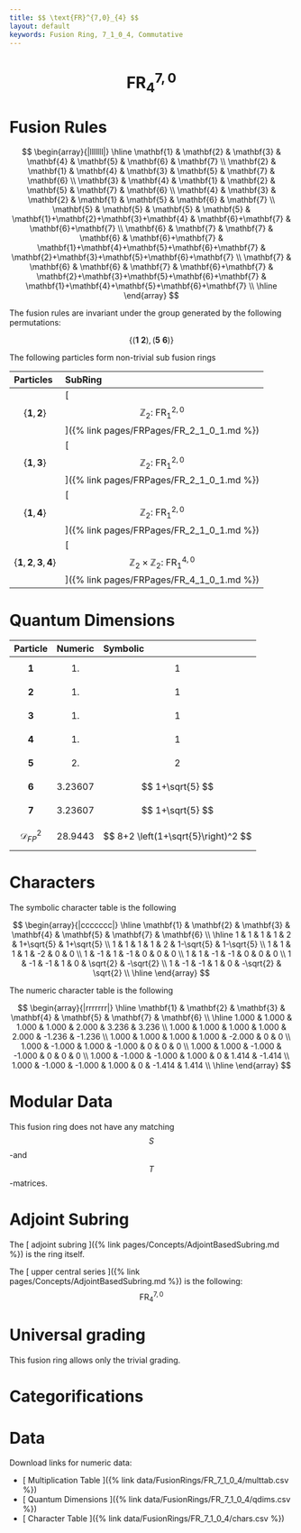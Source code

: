 ```yaml
---
title: $$ \text{FR}^{7,0}_{4} $$
layout: default
keywords: Fusion Ring, 7_1_0_4, Commutative
---
```

# $$ \text{FR}^{7,0}_{4} $$


# Fusion Rules

$$
\begin{array}{|lllllll|}
\hline
 \mathbf{1} & \mathbf{2} & \mathbf{3} & \mathbf{4} & \mathbf{5} & \mathbf{6} & \mathbf{7} \\
 \mathbf{2} & \mathbf{1} & \mathbf{4} & \mathbf{3} & \mathbf{5} & \mathbf{7} & \mathbf{6} \\
 \mathbf{3} & \mathbf{4} & \mathbf{1} & \mathbf{2} & \mathbf{5} & \mathbf{7} & \mathbf{6} \\
 \mathbf{4} & \mathbf{3} & \mathbf{2} & \mathbf{1} & \mathbf{5} & \mathbf{6} & \mathbf{7} \\
 \mathbf{5} & \mathbf{5} & \mathbf{5} & \mathbf{5} & \mathbf{1}+\mathbf{2}+\mathbf{3}+\mathbf{4} & \mathbf{6}+\mathbf{7} & \mathbf{6}+\mathbf{7} \\
 \mathbf{6} & \mathbf{7} & \mathbf{7} & \mathbf{6} & \mathbf{6}+\mathbf{7} & \mathbf{1}+\mathbf{4}+\mathbf{5}+\mathbf{6}+\mathbf{7} & \mathbf{2}+\mathbf{3}+\mathbf{5}+\mathbf{6}+\mathbf{7} \\
 \mathbf{7} & \mathbf{6} & \mathbf{6} & \mathbf{7} & \mathbf{6}+\mathbf{7} & \mathbf{2}+\mathbf{3}+\mathbf{5}+\mathbf{6}+\mathbf{7} & \mathbf{1}+\mathbf{4}+\mathbf{5}+\mathbf{6}+\mathbf{7} \\
\hline
\end{array}
$$


The fusion rules are invariant under the group generated by the following permutations:

$$ \left\{(\mathbf{1} \ \mathbf{2}), (\mathbf{5} \ \mathbf{6})\right\} $$


The following particles form non-trivial sub fusion rings

| Particles | SubRing |
| :------ | :------ |
| $$ \{\mathbf{1},\mathbf{2}\} $$ | [ $$ \mathbb{Z}_2:\ \text{FR}^{2,0}_{1} $$ ]({% link pages/FRPages/FR_2_1_0_1.md %}) |
| $$ \{\mathbf{1},\mathbf{3}\} $$ | [ $$ \mathbb{Z}_2:\ \text{FR}^{2,0}_{1} $$ ]({% link pages/FRPages/FR_2_1_0_1.md %}) |
| $$ \{\mathbf{1},\mathbf{4}\} $$ | [ $$ \mathbb{Z}_2:\ \text{FR}^{2,0}_{1} $$ ]({% link pages/FRPages/FR_2_1_0_1.md %}) |
| $$ \{\mathbf{1},\mathbf{2},\mathbf{3},\mathbf{4}\} $$ | [ $$ \mathbb{Z}_2\times \mathbb{Z}_2:\ \text{FR}^{4,0}_{1} $$ ]({% link pages/FRPages/FR_4_1_0_1.md %}) |


# Quantum Dimensions

| Particle | Numeric | Symbolic |
| :------ | :------ | :------ |
| $$ \mathbf{1} $$ | $$ 1. $$ | $$ 1 $$ |
| $$ \mathbf{2} $$ | $$ 1. $$ | $$ 1 $$ |
| $$ \mathbf{3} $$ | $$ 1. $$ | $$ 1 $$ |
| $$ \mathbf{4} $$ | $$ 1. $$ | $$ 1 $$ |
| $$ \mathbf{5} $$ | $$ 2. $$ | $$ 2 $$ |
| $$ \mathbf{6} $$ | $$ 3.23607 $$ | $$ 1+\sqrt{5} $$ |
| $$ \mathbf{7} $$ | $$ 3.23607 $$ | $$ 1+\sqrt{5} $$ |
| $$ \mathcal{D}_{FP}^2 $$ | $$ 28.9443 $$ | $$ 8+2 \left(1+\sqrt{5}\right)^2 $$ |

# Characters

The symbolic character table is the following

$$
\begin{array}{|ccccccc|}
\hline
 \mathbf{1} & \mathbf{2} & \mathbf{3} & \mathbf{4} & \mathbf{5} & \mathbf{7} & \mathbf{6} \\
\hline
 1 & 1 & 1 & 1 & 2 & 1+\sqrt{5} & 1+\sqrt{5} \\
 1 & 1 & 1 & 1 & 2 & 1-\sqrt{5} & 1-\sqrt{5} \\
 1 & 1 & 1 & 1 & -2 & 0 & 0 \\
 1 & -1 & 1 & -1 & 0 & 0 & 0 \\
 1 & 1 & -1 & -1 & 0 & 0 & 0 \\
 1 & -1 & -1 & 1 & 0 & \sqrt{2} & -\sqrt{2} \\
 1 & -1 & -1 & 1 & 0 & -\sqrt{2} & \sqrt{2} \\
\hline
\end{array}
$$

The numeric character table is the following

$$
\begin{array}{|rrrrrrr|}
\hline
 \mathbf{1} & \mathbf{2} & \mathbf{3} & \mathbf{4} & \mathbf{5} & \mathbf{7} & \mathbf{6} \\
\hline
 1.000 & 1.000 & 1.000 & 1.000 & 2.000 & 3.236 & 3.236 \\
 1.000 & 1.000 & 1.000 & 1.000 & 2.000 & -1.236 & -1.236 \\
 1.000 & 1.000 & 1.000 & 1.000 & -2.000 & 0 & 0 \\
 1.000 & -1.000 & 1.000 & -1.000 & 0 & 0 & 0 \\
 1.000 & 1.000 & -1.000 & -1.000 & 0 & 0 & 0 \\
 1.000 & -1.000 & -1.000 & 1.000 & 0 & 1.414 & -1.414 \\
 1.000 & -1.000 & -1.000 & 1.000 & 0 & -1.414 & 1.414 \\
\hline
\end{array}
$$

# Modular Data

This fusion ring does not have any matching $$ S $$-and $$ T $$-matrices.

# Adjoint Subring

The [ adjoint subring ]({% link pages/Concepts/AdjointBasedSubring.md %}) is the ring itself.

The [ upper central series ]({% link pages/Concepts/AdjointBasedSubring.md %}) is the following:
$$ \text{FR}^{7,0}_{4} $$

# Universal grading

This fusion ring allows only the trivial grading.

# Categorifications



# Data

Download links for numeric data:

* [ Multiplication Table ]({% link data/FusionRings/FR_7_1_0_4/multtab.csv %})
* [ Quantum Dimensions ]({% link data/FusionRings/FR_7_1_0_4/qdims.csv %})
* [ Character Table ]({% link data/FusionRings/FR_7_1_0_4/chars.csv %})